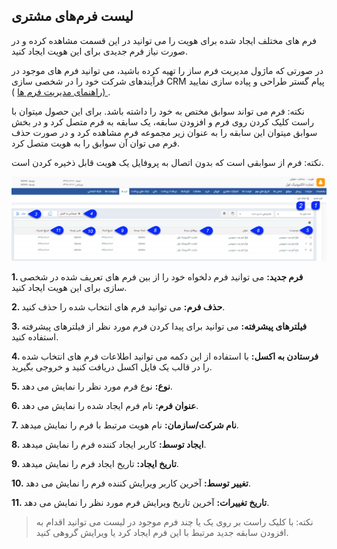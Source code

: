 ﻿##   لیست فرم‌های مشتری 



فرم های مختلف ایجاد شده برای هویت را می توانید در این قسمت مشاهده کرده و در صورت نیاز فرم جدیدی برای این هویت ایجاد کنید.

در صورتی که ماژول مدیریت فرم ساز را تهیه کرده باشید، می توانید فرم های موجود در فرآیندهای شرکت خود را در شخصی سازی CRM پیام گستر طراحی و پیاده سازی نمایید .[ (راهنمای مدیریت فرم ها](https://github.com/1stco/PayamGostarDocs/blob/master/help%202.5.4/Settings/Personalization-crm/Form-management/Form-management.md) )

نکته: فرم می تواند سوابق مختص به خود را داشته باشد. برای این حصول میتوان با راست کلیک کردن روی فرم و افزودن سابقه، یک سابقه به فرم متصل کرد و  در بخش سوابق میتوان این سابقه را به عنوان زیر مجموعه فرم مشاهده کرد و در صورت حذف فرم می توان آن سوابق را به هویت متصل کرد.

نکته: فرم از سوابقی است که بدون اتصال به پروفایل یک هویت قابل ذخیره کردن است.

![](Bank-forms.png)

**1. فرم جدید:** می توانید فرم دلخواه خود را از بین فرم های تعریف شده در شخصی سازی برای این هویت ایجاد کنید.

**2. حذف فرم:** می توانید فرم های انتخاب شده را حذف کنید.

**3.  فیلترهای پیشرفته:** می توانید برای پیدا کردن فرم مورد نظر از فیلترهای پیشرفته استفاده کنید.

**4. فرستادن به اکسل:** با استفاده از این دکمه می توانید اطلاعات  فرم های انتخاب شده را در قالب یک فایل اکسل دریافت کنید و خروجی بگیرید.

**5. نوع:** نوع فرم مورد نظر را نمایش می دهد.

**6. عنوان فرم:** نام فرم ایجاد شده را نمایش می دهد.

**7. نام شرکت/سازمان:** نام  هویت مرتبط با فرم را نمایش میدهد.

**8. ایجاد توسط:** کاربر ایجاد کننده فرم را نمایش میدهد.

**9. تاریخ ایجاد:** تاریخ ایجاد فرم را نمایش میدهد.

**10. تغییر توسط:** آخرین کاربر ویرایش کننده فرم را نمایش می دهد.

**11. تاریخ تغییرات:** آخرین تاریخ ویرایش فرم مورد نظر را نمایش می دهد.


> نکته:   با کلیک راست بر روی یک یا چند فرم موجود در لیست می توانید اقدام به افزودن سابقه جدید مرتبط با این فرم ایجاد کرد یا ویرایش گروهی کنید.

